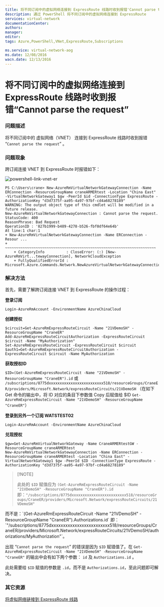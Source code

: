 ```yaml
---
title: 将不同订阅中的虚拟网络连接到 ExpressRoute 线路时收到报错'Cannot parse the request'
description: 通过 PowerShell 将不同订阅中的虚拟网络连接到 ExpressRoute
services: virtual-network
documentationCenter: 
authors: 
manager: 
editor: 
tags: Azure,PowerShell,VNet,ExpressRoute,Subscriptions

ms.service: virtual-network-aog
ms.date: 12/08/2016
wacn.date: 12/13/2016
---
```


# 将不同订阅中的虚拟网络连接到 ExpressRoute 线路时收到报错“Cannot parse the request” #

### 问题描述 ###

将不同订阅中的 虚拟网络（VNET） 连接到 ExpressRoute 线路时收到报错 “`Cannot parse the request`” 。

### 问题现象 ###

跨订阅连接 VNET 到 ExpressRoute 时报错如下：

![powershell-link-vnet-er](./media/aog-virtual-network-qa-expressroute-cannot-parse-request/powershell-link-vnet-er.png)

    PS C:\Users\crane> New-AzureRmVirtualNetworkGatewayConnection -Name ERConnection -ResourceGroupName craneARMERtest -Location "China East" -VirtualNetworkGateway1 $gw -PeerId $id -ConnectionType ExpressRoute -AuthorizationKey "d3d7375f-aa95-4a97-97bf-cd4a68278189" 
    WARNING: The output object type of this cmdlet will be modified in a future release.
    New-AzureRmVirtualNetworkGatewayConnection : Cannot parse the request.
    StatusCode: 400
    ReasonPhrase: Bad Request
    OperationID : '827b1999-b489-4278-b526-fbf0df64e64b'
    At line:1 char:1
    + New-AzureRmVirtualNetworkGatewayConnection -Name ERConnection -Resour ...
    + ~~~~~~~~~~~~~~~~~~~~~~~~~~~~~~~~~~~~~~~~~~~~~~~~~~~~~~~~~~~~~~~~~~~~~
        + CategoryInfo          : CloseError: (:) [New-AzureRmVirt...tewayConnection], NetworkCloudException
        + FullyQualifiedErrorId : Microsoft.Azure.Commands.Network.NewAzureVirtualNetworkGatewayConnectionCommand

### 解决方法 ###

首先，需要了解跨订阅连接 VNET 到 ExpressRoute 的操作过程：

**登录订阅**

    Login-AzureRmAccount -EnvironmentName AzureChinaCloud

**创建授权**

    $circuit=Get-AzureRmExpressRouteCircuit -Name "21VDemoSH" -ResourceGroupName "CraneER"
    Add-AzureRmExpressRouteCircuitAuthorization -ExpressRouteCircuit $circuit -Name "MyAuthorization"
    Set-AzureRmExpressRouteCircuit -ExpressRouteCircuit $circuit
    $auth1=Get-AzureRmExpressRouteCircuitAuthorization -ExpressRouteCircuit $circuit -Name MyAuthorization 
 
**获取授权ID**

`$ID=(Get-AzureRmExpressRouteCircuit -Name "21VDemoSH" -ResourceGroupName "CraneER").id`
 或 `/subscriptions/8775dxxxxxxxxxxxxxxxxxxxxxxxxx518/resourceGroups/CraneER/providers/Microsoft.Network/expressRouteCircuits/21VDemoSH` （在如下 Get 命令的输出中，将 ID 对应的条目下参数值 Copy 后赋值给 $ID
`Get-AzureRmExpressRouteCircuit -Name "21VDemoSH" -ResourceGroupName "CraneER"`）

**登录到另外一个订阅 WATSTEST02**

    Login-AzureRmAccount -EnvironmentName AzureChinaCloud
 
**兑现授权**

    $gw=Get-AzureRmVirtualNetworkGateway -Name CraneARMERtestGW -ResourceGroupName craneARMERtest 
    New-AzureRmVirtualNetworkGatewayConnection -Name ERConnection -ResourceGroupName craneARMERtest -Location "China East" -VirtualNetworkGateway1 $gw -PeerId $ID -ConnectionType ExpressRoute -AuthorizationKey "d3d7375f-aa95-4a97-97bf-cd4a68278189" 

>[!NOTE]<p>此处的 `$ID` 赋值应为 `(Get-AzureRmExpressRouteCircuit -Name "21VDemoSH" -ResourceGroupName "CraneER").id` 即：`"/subscriptions/8775dxxxxxxxxxxxxxxxxxxxxxxxxx518/resourceGroups/CraneER/providers/Microsoft.Network/expressRouteCircuits/21VDemoSH"`
<p>而不是：`(Get-AzureRmExpressRouteCircuit -Name "21VDemoSH" -ResourceGroupName "CraneER").Authorizations.id` 即：`"/subscriptions/8775dxxxxxxxxxxxxxxxxxxxxxxxxx518/resourceGroups/CraneER/providers/Microsoft.Network/expressRouteCircuits/21VDemoSH/authorizations/MyAuthorization"`。

出现 “`Cannot parse the request`” 的错误是因为 `$ID` 赋错值了。在 `Get-AzureRmExpressRouteCircuit -Name "21VDemoSH" -ResourceGroupName "CraneER"` 的输出中会有如下两个参数： `id` 及 `Authorizations.id` 。

此处需要给 `$ID` 赋值的参数是 `.id`，而不是 `Authorizations.id`，至此问题即可解决。

### 其它资源 ###

[将虚拟网络链接到 ExpressRoute 线路](./expressroute/expressroute-howto-linkvnet-arm.md)


